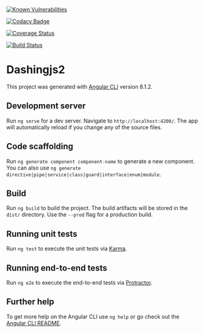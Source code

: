 [![Known Vulnerabilities](https://snyk.io/test/github/kalliste14/dashingjs2/badge.svg?targetFile=package.json)](https://snyk.io/test/github/kalliste14/dashingjs2?targetFile=package.json)

[![Codacy Badge](https://api.codacy.com/project/badge/Grade/f66c49cb6b964997b508cf0d2e622844)](https://www.codacy.com/manual/kalliste14/dashingjs2?utm_source=github.com&utm_medium=referral&utm_content=kalliste14/dashingjs2&utm_campaign=Badge_Grade)

[![Coverage Status](https://coveralls.io/repos/github/kalliste14/dashingjs2/badge.svg?branch=master)](https://coveralls.io/github/kalliste14/dashingjs2?branch=master)

[![Build Status](https://travis-ci.org/kalliste14/dashingjs2.svg?branch=master)](https://travis-ci.org/kalliste14/dashingjs2)

# Dashingjs2

This project was generated with [Angular CLI](https://github.com/angular/angular-cli) version 8.1.2.

## Development server

Run `ng serve` for a dev server. Navigate to `http://localhost:4200/`. The app will automatically reload if you change any of the source files.

## Code scaffolding

Run `ng generate component component-name` to generate a new component. You can also use `ng generate directive|pipe|service|class|guard|interface|enum|module`.

## Build

Run `ng build` to build the project. The build artifacts will be stored in the `dist/` directory. Use the `--prod` flag for a production build.

## Running unit tests

Run `ng test` to execute the unit tests via [Karma](https://karma-runner.github.io).

## Running end-to-end tests

Run `ng e2e` to execute the end-to-end tests via [Protractor](http://www.protractortest.org/).

## Further help

To get more help on the Angular CLI use `ng help` or go check out the [Angular CLI README](https://github.com/angular/angular-cli/blob/master/README.md).
